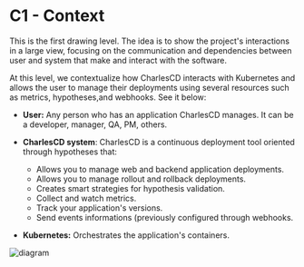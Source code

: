 # C1 -  Context

This is the first drawing level. The idea is to show the project's interactions in a large view, focusing on the communication and dependencies between user and system that make and interact with the software.

At this level, we contextualize how CharlesCD interacts with Kubernetes and allows the user to manage their deployments using several resources such as metrics, hypotheses,and webhooks. 
See it below: 


- **User:** Any person who has an application CharlesCD manages. It can be a developer, manager, QA, PM, others. 

- **CharlesCD system**: CharlesCD is a continuous deployment tool oriented through hypotheses that: 
    - Allows you to manage web and backend application deployments. 
    - Allows you to manage rollout and rollback deployments.
    - Creates smart strategies for hypothesis validation.
    - Collect and watch metrics. 
    - Track your application's versions. 
    - Send events informations (previously configured through webhooks. 

- **Kubernetes:** Orchestrates the application's containers.

![diagram](c1.svg)